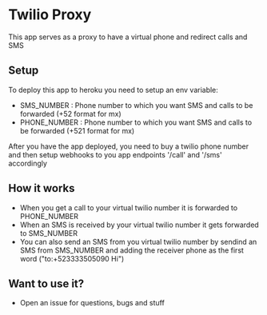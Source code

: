 # Twilio Proxy

This app serves as a proxy to have a virtual phone and redirect calls and SMS

## Setup

To deploy this app to heroku you need to setup an env variable:

 * SMS_NUMBER : Phone number to which you want SMS and calls to be forwarded (+52 format for mx)
 * PHONE_NUMBER : Phone number to which you want SMS and calls to be forwarded (+521 format for mx)

After you have the app deployed, you need to buy a twilio phone number
and then setup webhooks to you app endpoints '/call' and '/sms' accordingly


## How it works

* When you get a call to your virtual twilio number it is forwarded to PHONE_NUMBER
* When an SMS is received by your virtual twilio number it gets forwarded to SMS_NUMBER
* You can also send an SMS from you virtual twilio number by sendind an SMS from SMS_NUMBER and adding the receiver phone as the first word ("to:+523333505090 Hi")

## Want to use it?

* Open an issue for questions, bugs and stuff
